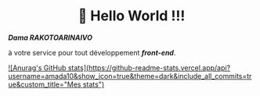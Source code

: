 #                                                                <center>   👋 Hello World !!!</center>
 ***<p color="blue">Dama RAKOTOARINAIVO</p>*** à votre service pour tout développement ***front-end***.
 
 
 [![Anurag's GitHub stats](https://github-readme-stats.vercel.app/api?username=amada10&show_icon=true&theme=dark&include_all_commits=true&custom_title="Mes stats")](https://github.com/anuraghazra/github-readme-stats)
